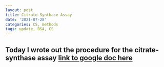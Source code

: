```yaml
---
layout: post
title: Citrate-Synthase Assay
date: '2021-07-28'
categories: CS, methods
tags: update, BSA, CS
---
```


## Today I wrote out the procedure for the citrate-synthase assay [link to google doc here](https://docs.google.com/document/d/1LmHb45DT9MgVLsjqBCY_-jZiT_ydRoJaVe-p4zk3zAM/edit)
